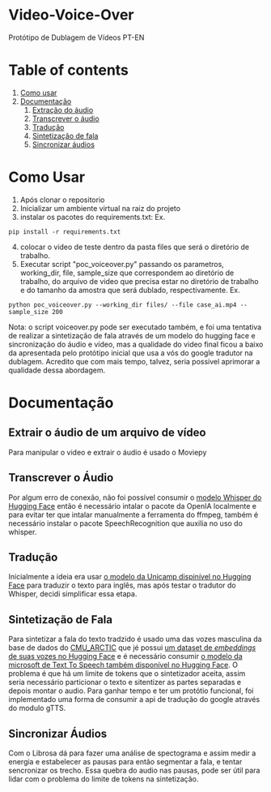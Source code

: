 # Video-Voice-Over
Protótipo de Dublagem de Vídeos PT-EN

# Table of contents
1. [Como usar](#uso)
2. [Documentação](#proposta)
    1. [Extração do áudio](#etapa_1)
    2. [Transcrever o áudio](#etapa_2)
    3. [Tradução](#etapa_3)
    4. [Sintetização de fala](#etapa_4)
    5. [Sincronizar áudios](#etapa_5)

# Como Usar <a name="uso"></a>
1. Após clonar o repositorio
2. Inicializar um ambiente virtual na raiz do projeto
3. instalar os pacotes do requirements.txt: 
Ex.
```
pip install -r requirements.txt
```
4. colocar o video de teste dentro da pasta files que será o diretório de trabalho.
5. Executar script "poc_voiceover.py" passando os parametros, working_dir, file, sample_size que correspondem ao diretório de trabalho, do arquivo de video que precisa estar no diretório de trabalho e do tamanho da amostra que será dublado, respectivamente.
Ex.
```
python poc_voiceover.py --working_dir files/ --file case_ai.mp4 --sample_size 200
```

Nota: o script voiceover.py pode ser executado também, e foi uma tentativa de realizar a sintetização de fala através de um modelo do hugging face e sincronização do áudio e vídeo, mas a qualidade do video final ficou a baixo da apresentada pelo protótipo inicial que usa a vós do google tradutor na dublagem. Acredito que com mais tempo, talvez, seria possivel aprimorar a qualidade dessa abordagem. 

# Documentação <a name="proposta"></a>
## Extrair o áudio de um arquivo de vídeo <a name="etapa_1"></a>
Para manipular o video e extrair o áudio é usado o Moviepy

## Transcrever o Áudio<a name="etapa_2"></a>
Por algum erro de conexão, não foi possível consumir o [modelo Whisper do Hugging Face](https://huggingface.co/openai/whisper-large-v3) então é necessário intalar o pacote da OpenIA localmente e para evitar ter que intalar manualmente a ferramenta do ffmpeg, também é necessário instalar o pacote SpeechRecognition que auxilia no uso do whisper.

## Tradução<a name="etapa_3"></a>
Inicialmente a ideia era usar [o modelo da Unicamp dispinível no Hugging Face](https://huggingface.co/unicamp-dl/translation-pt-en-t5) para traduzir o texto para inglês, mas após testar o tradutor do Whisper, decidi simplificar essa etapa.

## Sintetização de Fala<a name="etapa_4"></a>
Para sintetizar a fala do texto tradzido é usado uma das vozes masculina da base de dados do [CMU_ARCTIC](http://www.festvox.org/cmu_arctic/) que jé possui [um dataset de *embeddings* de suas vozes no Hugging Face](https://huggingface.co/datasets/Matthijs/cmu-arctic-xvectors) e é necessário consumir [o modelo da microsoft de Text To Speech também disponível no Hugging Face](https://huggingface.co/microsoft/speecht5_tts). 
O problema é que há um limite de tokens que o sintetizador aceita, assim seria necessário particionar o texto e sitentizer as partes separadas e depois montar o audio.
Para ganhar tempo e ter um protótio funcional, foi implementado uma forma de consumir a api de tradução do google através do modulo gTTS.

## Sincronizar Áudios<a name="etapa_5"></a>
Com o Librosa dá para fazer uma análise de spectograma e assim medir a energia e estabelecer as pausas para então segmentar a fala, e tentar sencronizar os trecho. Essa quebra do audio nas pausas, pode ser útil para lidar com o problema do limite de tokens na sintetização.

